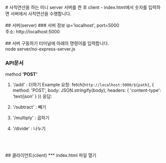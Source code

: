 <br>
# 사칙연산을 하는 미니 server
서버를 켠 후 client - index.html에서
숫자를 입력하면 서버에서 사칙연산을 수행합니다.
<br>
<br>
## 서버(server)
### 서버 정보
ip='localhost', port=5000 <br>
주소: http://localhost:5000 <br>
<br>
## 서버 구동하기
터미널에 아래의 명령어를 입력합니다. <br>
node server/no-express-server.js <br>

### API문서
method **'POST'** <br>
1. '/add' : 더하기
Example
요청: 
fetch(`http://localhost:5000/${path}`, {
      method: 'POST',
      body: JSON.stringify(body),
      headers: {
        'content-type': 'text/json'
      }
 })
응답:

2. '/subtract' : 빼기
3. '/multiply' : 곱하기
4. '/divide' : 나누기



<br>
<br>
<br>
## 클라이언트(client)
***
index.html 파일 열기
